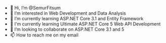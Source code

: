 - 👋 Hi, I’m @SemurFitsum
- 👀 I’m interested in Web Development and Data Analysis   
- 🌱 I’m currently learning ASP.NET Core 3.1 and Entity Framework
- 🌱 I'm currently learning Ultimate ASP.NET Core 5 Web API Development
- 💞️ I’m looking to collaborate on ASP.NET Core 3.1 and 5
- 📫 How to reach me on my email

<!---
SemurFitsum/SemurFitsum is a ✨ special ✨ repository because its `README.md` (this file) appears on your GitHub profile.
You can click the Preview link to take a look at your changes.
--->
